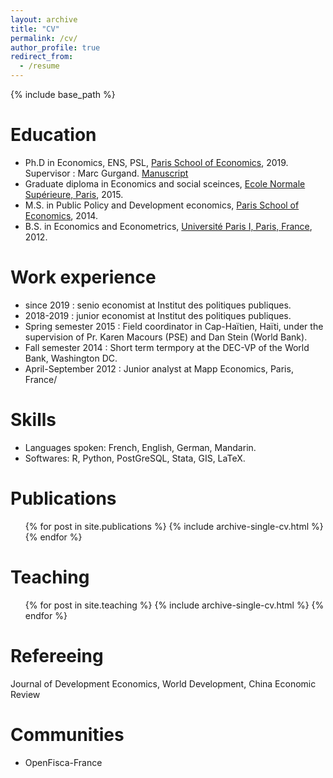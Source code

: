 ```yaml
---
layout: archive
title: "CV"
permalink: /cv/
author_profile: true
redirect_from:
  - /resume
---
```


{% include base_path %}

Education
======
* Ph.D in Economics, ENS, PSL, [Paris School of Economics](www.parisschoolofeconomics.eu), 2019. Supervisor : Marc Gurgand. [Manuscript]()
* Graduate diploma in Economics and social sceinces, [Ecole Normale Supérieure, Paris](www.ens.psl.eu), 2015.
* M.S. in Public Policy and Development economics, [Paris School of Economics](www.parisschoolofeconomics.eu), 2014.
* B.S. in Economics and Econometrics, [Université Paris I, Paris, France](https://economie.pantheonsorbonne.fr/ecole-deconomie-sorbonne), 2012.

Work experience
======
* since 2019 : senio economist at Institut des politiques publiques.
* 2018-2019 : junior economist at Institut des politiques publiques.
* Spring semester 2015 : Field coordinator in Cap-Haïtien, Haïti, under the supervision of Pr. Karen Macours (PSE) and Dan Stein (World Bank).
* Fall semester 2014 : Short term termpory at the DEC-VP of the World Bank, Washington DC.
* April-September 2012 : Junior analyst at Mapp Economics, Paris, France/

Skills
======
* Languages spoken: French, English, German, Mandarin.
* Softwares: R, Python, PostGreSQL, Stata, GIS, LaTeX.

Publications
======
  <ul>{% for post in site.publications %}
    {% include archive-single-cv.html %}
  {% endfor %}</ul>
  
Teaching
======
  <ul>{% for post in site.teaching %}
    {% include archive-single-cv.html %}
  {% endfor %}</ul>
  
Refereeing
======
Journal of Development Economics, World Development, China Economic Review
 
Communities
======
* OpenFisca-France
